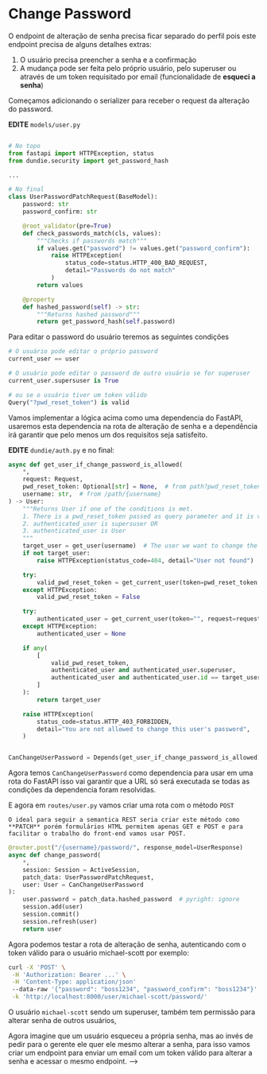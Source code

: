 # Change Password

O endpoint de alteração de senha precisa ficar separado do perfil pois este endpoint precisa de alguns detalhes extras:

01. O usuário precisa preencher a senha e a confirmação
00. A mudança pode ser feita pelo próprio usuário, pelo superuser ou através de um token requisitado por email (funcionalidade de **esqueci a senha**)

Começamos adicionando o serializer para receber o request da alteração do password.

**EDITE** `models/user.py`
```python

# No topo
from fastapi import HTTPException, status
from dundie.security import get_password_hash

...

# No final
class UserPasswordPatchRequest(BaseModel):
    password: str
    password_confirm: str

    @root_validator(pre=True)
    def check_passwords_match(cls, values):
        """Checks if passwords match"""
        if values.get("password") != values.get("password_confirm"):
            raise HTTPException(
                status_code=status.HTTP_400_BAD_REQUEST,
                detail="Passwords do not match"
            )
        return values

    @property
    def hashed_password(self) -> str:
        """Returns hashed password"""
        return get_password_hash(self.password)
```

Para editar o password do usuário teremos as seguintes condições

```python
# O usuário pode editar o próprio password
current_user == user

# O usuário pode editar o password de outro usuário se for superuser
current_user.supersuser is True

# ou se o usuário tiver um token válido
Query("?pwd_reset_token") is valid
```

Vamos implementar a lógica acima como uma dependencia do FastAPI, usaremos esta dependencia na rota
de alteração de senha e a dependência irá garantir que pelo menos um dos requisitos seja satisfeito.

**EDITE** `dundie/auth.py` e no final:
```python
async def get_user_if_change_password_is_allowed(
    *,
    request: Request,
    pwd_reset_token: Optional[str] = None,  # from path?pwd_reset_token=xxxx
    username: str,  # from /path/{username}
) -> User:
    """Returns User if one of the conditions is met.
    1. There is a pwd_reset_token passed as query parameter and it is valid OR
    2. authenticated_user is supersuser OR
    3. authenticated_user is User
    """
    target_user = get_user(username)  # The user we want to change the password
    if not target_user:
        raise HTTPException(status_code=404, detail="User not found")

    try:
        valid_pwd_reset_token = get_current_user(token=pwd_reset_token or "") == target_user
    except HTTPException:
        valid_pwd_reset_token = False

    try:
        authenticated_user = get_current_user(token="", request=request)
    except HTTPException:
        authenticated_user = None

    if any(
        [
            valid_pwd_reset_token,
            authenticated_user and authenticated_user.superuser,
            authenticated_user and authenticated_user.id == target_user.id,
        ]
    ):
        return target_user

    raise HTTPException(
        status_code=status.HTTP_403_FORBIDDEN,
        detail="You are not allowed to change this user's password",
    )


CanChangeUserPassword = Depends(get_user_if_change_password_is_allowed)
```

Agora temos `CanChangeUserPassword` como dependencia para usar em uma rota do FastAPI
isso vai garantir que a URL só será executada se todas as condições da dependencia foram
resolvidas.

E agora em `routes/user.py` vamos criar uma rota com o método `POST`

```admonish note "NOTA"
O ideal para seguir a semantica REST seria criar este método como **PATCH** porém formulários HTML permitem apenas GET e POST e para facilitar o trabalho do front-end vamos usar POST.
```

```python
@router.post("/{username}/password/", response_model=UserResponse)
async def change_password(
    *,
    session: Session = ActiveSession,
    patch_data: UserPasswordPatchRequest,
    user: User = CanChangeUserPassword
):
    user.password = patch_data.hashed_password  # pyright: ignore
    session.add(user)
    session.commit()
    session.refresh(user)
    return user
```

Agora podemos testar a rota de alteração de senha, autenticando com o token válido para o usuário michael-scott por exemplo:

```bash
curl -X 'POST' \
 -H 'Authorization: Bearer ...' \
 -H 'Content-Type: application/json'
 --data-raw '{"password": "boss1234", "password_confirm": "boss1234"}' \
 -k 'http://localhost:8000/user/michael-scott/password/'
```

O usuário `michael-scott` sendo um superuser, também tem permissão para alterar senha de outros usuários,

Agora imagine que um usuário esqueceu a própria senha, mas ao invés de pedir para o gerente ele quer ele
mesmo alterar a senha, para isso vamos criar um endpoint para enviar um email com um token válido para
alterar a senha e acessar o mesmo endpoint. -->
